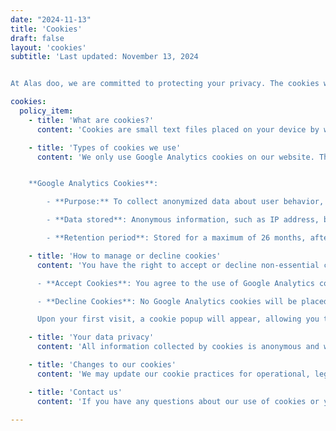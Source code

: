 ```yaml
---
date: "2024-11-13"
title: 'Cookies'
draft: false
layout: 'cookies'
subtitle: 'Last updated: November 13, 2024 


At Alas doo, we are committed to protecting your privacy. The cookies we use do not store any personal information.'

cookies:
  policy_item:
    - title: 'What are cookies?'
      content: 'Cookies are small text files placed on your device by websites you visit. They are widely used to make websites function more efficiently and to provide information to the website owner.'

    - title: 'Types of cookies we use'
      content: 'We only use Google Analytics cookies on our website. These cookies help us understand how visitors interact with our website by collecting information anonymously. The data collected helps us improve the website’s performance and user experience.


    **Google Analytics Cookies**:

        - **Purpose:** To collect anonymized data about user behavior, including the number of visitors, pages visited, traffic sources, and interactions with content.

        - **Data stored**: Anonymous information, such as IP address, browser type, time spent on pages, and site interactions.

        - **Retention period**: Stored for a maximum of 26 months, after which data is automatically deleted.'

    - title: 'How to manage or decline cookies'
      content: 'You have the right to accept or decline non-essential cookies:

      - **Accept Cookies**: You agree to the use of Google Analytics cookies.

      - **Decline Cookies**: No Google Analytics cookies will be placed, and your activity on our website will not be tracked.

      Upon your first visit, a cookie popup will appear, allowing you to make your selection. You can adjust your cookie settings anytime by selecting “Cookies” in the footer or through your browser settings, where you can delete or block cookies.'

    - title: 'Your data privacy'
      content: 'All information collected by cookies is anonymous and will not be used to personally identify you. For more information on how we protect your privacy and handle your data, please refer to our [Privacy policy](/privacy-policy).'

    - title: 'Changes to our cookies'
      content: 'We may update our cookie practices for operational, legal, or regulatory reasons. Please check this page periodically for the latest information.'

    - title: 'Contact us'
      content: 'If you have any questions about our use of cookies or your data privacy, feel free to [contact us](https://www.alasdoo.com/contact/).'

---
```


